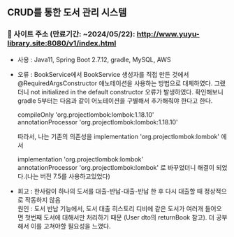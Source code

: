 ## CRUD를 통한 도서 관리 시스템  
### 💌 사이트 주소 (만료기간: ~2024/05/22): http://www.yuyu-library.site:8080/v1/index.html 
- 사용 : Java11, Spring Boot 2.7.12, gradle, MySQL, AWS  

- 오류 : BookService에서 BookService 생성자를 직접 만든 것에서 @RequiredArgsConstructor 애노테이션을 사용하는 방법으로 대체하였다. 그랬더니 not initialized in the default constructor 오류가 발생하였다. 확인해보니 gradle 5부터는 다음과 같이 어노테이션을 구별해서 추가해줘야 한다고 한다.   

  compileOnly 'org.projectlombok:lombok:1.18.10'  
  annotationProcessor 'org.projectlombok:lombok:1.18.10'  

  따라서, 나는 기존의 의존성을 implementation 'org.projectlombok:lombok' 에서 

  implementation 'org.projectlombok:lombok'  
  annotationProcessor 'org.projectlombok:lombok' 로 바꾸었더니 해결이 되었다.(나는 버전 7.5를 사용하고있었다)  
- 회고 :
한사람이 하나의 도서를 대출-반납-대출-반납 한 후 다시 대출할 때 정상적으로 작동하지 않음  
원인 : 도서 반납 기능에서, 도서 대출 히스토리 디비에 같은 도서가 여러개 들어오면 첫번째 도서에 대해서만 처리하기 때문 (User dto의 returnBook 참고). 더 공부해서 이를 고쳐야할 필요성을 느꼈다.
